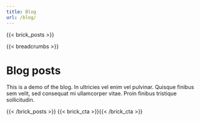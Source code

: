 ```yaml
---
title: Blog
url: /blog/
---
```

{{< brick_posts >}}

{{< breadcrumbs >}}

# Blog posts

This is a demo of the blog. In ultricies vel enim vel pulvinar. Quisque finibus sem velit, sed consequat mi ullamcorper vitae. Proin finibus tristique sollicitudin.

{{< /brick_posts >}}
{{< brick_cta >}}{{< /brick_cta >}}